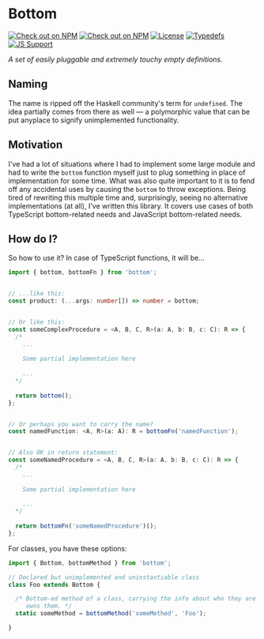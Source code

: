 Bottom
=======

[![Check out on NPM](https://img.shields.io/bundlephobia/min/@higherkinded/bottom?color=green&label=bundle%20size&logo=npm)](https://www.npmjs.com/package/@higherkinded/bottom)
[![Check out on
NPM](https://img.shields.io/npm/v/@higherkinded/bottom/latest?logo=npm)](https://www.npmjs.com/package/@higherkinded/bottom)
[![License](https://img.shields.io/github/license/higherkinded/bottom)](https://github.com/higherkinded/bottom/blob/master/LICENSE)
[![Typedefs](https://img.shields.io/npm/types/@higherkinded/bottom?color=%232299ff&label=%20&logo=typescript)](https://www.typescriptlang.org)
[![JS Support](https://img.shields.io/badge/%20-JavaScript-%23efc500?logo=javascript&logoColor=%23fff)]()

_A set of easily pluggable and extremely touchy empty definitions._

## Naming

The name is ripped off the Haskell community's term for `undefined`. The idea
partially comes from there as well &mdash; a polymorphic value that can be put
anyplace to signify unimplemented functionality.

## Motivation

I've had a lot of situations where I had to implement some large module and had
to write the `bottom` function myself just to plug something in place of
implementation for some time. What was also quite important to it is to fend off
any accidental uses by causing the `bottom` to throw exceptions. Being tired of
rewriting this multiple time and, surprisingly, seeing no alternative
implementations (at all), I've written this library. It covers use cases of both
TypeScript bottom-related needs and JavaScript bottom-related needs.

## How do I?

So how to use it? In case of TypeScript functions, it will be...

```typescript
import { bottom, bottomFn } from 'bottom';


// ...like this:
const product: (...args: number[]) => number = bottom;


// Or like this:
const someComplexProcedure = <A, B, C, R>(a: A, b: B, c: C): R => {
  /* 
    ...
    
    Some partial implementation here
    
    ...
  */
  
  return bottom();
};


// Or perhaps you want to carry the name?
const namedFunction: <A, R>(a: A): R = bottomFn('namedFunction');


// Also OK in return statement:
const someNamedProcedure = <A, B, C, R>(a: A, b: B, c: C): R => {
  /* 
    ...
    
    Some partial implementation here
    
    ...
  */
  
  return bottomFn('someNamedProcedure')();
};
```

For classes, you have these options:

```typescript
import { Bottom, bottomMethod } from 'bottom';

// Declared but unimplemented and uninstantiable class
class Foo extends Bottom {

  /* Bottom-ed method of a class, carrying the info about who they are and who
     owns them. */
  static someMethod = bottomMethod('someMethod', 'Foo');

}
```
